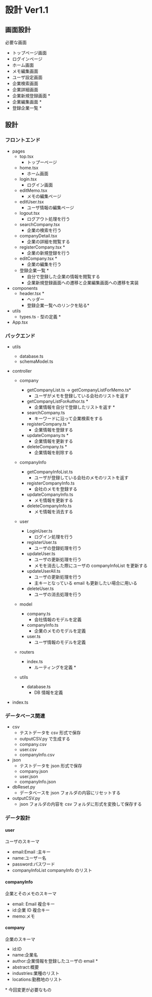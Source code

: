 # 設計 Ver1.1

## 画面設計

必要な画面

- トップページ画面
- ログインページ
- ホーム画面
- メモ編集画面
- ユーザ設定画面
- 企業検索画面
- 企業詳細画面
- 企業新規登録画面 \*
- 企業編集画面 \*
- 登録企業一覧 \*

## 設計

### フロントエンド

- pages
  - top.tsx
    - トップーページ
  - home.tsx
    - ホーム画面
  - login.tsx
    - ログイン画面
  - editMemo.tsx
    - メモの編集ページ
  - editUser.tsx
    - ユーザ情報の編集ページ
  - logout.tsx
    - ログアウト処理を行う
  - searchCompany.tsx
    - 企業の検索を行う
  - companyDetail.tsx
    - 企業の詳細を閲覧する
  - registerCompany.tsx \*
    - 企業の新規登録を行う
  - editCompany.tsx \*
    - 企業の編集を行う
  - 登録企業一覧 \*
    - 自分で登録した企業の情報を閲覧する
    - 企業新規登録画面への遷移と企業編集画面への遷移を実装
- components
  - header.tsx \*
    - ヘッダー
    - 登録企業一覧へのリンクを貼る\*
- utils
  - types.ts - 型の定義 \*
- App.tsx

### バックエンド

- utils
  - database.ts
  - schemaModel.ts
- controller

  - company
    - getCompanyList.ts -> getCompanyListForMemo.ts\*
      - ユーザがメモを登録している会社のリストを返す
    - getCompanyListForAuthor.ts \*
      - 企業情報を自分で登録したリストを返す \*
    - searchCompany.ts
      - キーワードに沿って企業検索をする
    - registerCompany.ts \*
      - 企業情報を登録する
    - updateCompany.ts \*
      - 企業情報を更新する
    - deleteCompany.ts \*
      - 企業情報を削除する
  - companyInfo
    - getCompanyInfoList.ts
      - ユーザが登録している会社のメモのリストを返す
    - registerCompanyInfo.ts
      - 会社のメモを登録する
    - updateCompanyInfo.ts
      - メモ情報を更新する
    - deleteCompanyInfo.ts
      - メモ情報を消去する
  - user

    - LoginUser.ts
      - ログイン処理を行う
    - registerUser.ts
      - ユーザの登録処理を行う
    - updateUser.ts
      - ユーザの更新処理を行う
      - メモを消去した際にユーザの companyInfoList を更新する
    - updateUserAll.ts
      - ユーザの更新処理を行う
      - 主キーとなっている email も更新したい場合に用いる
    - deleteUser.ts
      - ユーザの消去処理を行う

  - model
    - company.ts
      - 会社情報のモデルを定義
    - companyInfo.ts
      - 企業のメモのモデルを定義
    - user.ts
      - ユーザ情報のモデルを定義
  - routers
    - index.ts
      - ルーティングを定義 \*
  - utils
    - database.ts
      - DB 情報を定義

- index.ts

### データベース関連

- csv
  - テストデータを csv 形式で保存
  - outputCSV.py で生成する
  - company.csv
  - user.csv
  - companyInfo.csv
- json
  - テストデータを json 形式で保存
  - company.json
  - user.json
  - companyInfo.json
- dbReset.py
  - データベースを json フォルダの内容にリセットする
- outputCSV.py
  - json フォルダの内容を csv フォルダに形式を変換して保存する

### データ設計

#### user

ユーザのスキーマ

- email:Email :主キー
- name:ユーザー名
- password:パスワード
- companyInfoList companyInfo のリスト

#### companyInfo

企業とそのメモのスキーマ

- email: Email 複合キー
- id:企業 ID 複合キー
- memo:メモ

#### company

企業のスキーマ

- id:ID
- name:企業名
- author:企業情報を登録したユーザの email \*
- abstract:概要
- industries:業種のリスト
- locations:勤務地のリスト

\* 今回変更が必要なもの
